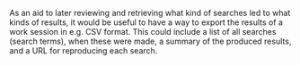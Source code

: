 
As an aid to later reviewing and retrieving what kind of searches led to what kinds of results, it would be useful to have a way to export the results of a work session in e.g. CSV format. This could include a list of all searches (search terms), when these were made, a summary of the produced results, and a URL for reproducing each search. 